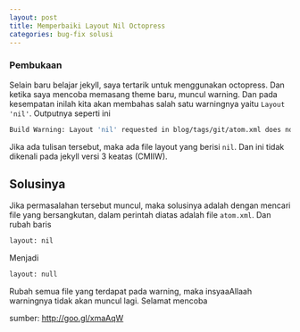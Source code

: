 ```yaml
---
layout: post
title: Memperbaiki Layout Nil Octopress
categories: bug-fix solusi
---
```


### Pembukaan
Selain baru belajar jekyll, saya tertarik untuk menggunakan octopress. Dan ketika saya mencoba memasang theme baru, muncul warning. Dan pada kesempatan inilah kita akan membahas salah satu warningnya yaitu `Layout 'nil'`. Outputnya seperti ini

```bash
Build Warning: Layout 'nil' requested in blog/tags/git/atom.xml does not exist.
```

Jika ada tulisan tersebut, maka ada file layout yang berisi `nil`. Dan ini tidak dikenali pada jekyll versi 3 keatas (CMIIW).

## Solusinya
Jika permasalahan tersebut muncul, maka solusinya adalah dengan mencari file yang bersangkutan, dalam perintah diatas adalah file `atom.xml`. Dan rubah baris

```bash
layout: nil
```

Menjadi

```bash
layout: null
```

Rubah semua file yang terdapat pada warning, maka insyaaAllaah warningnya tidak akan muncul lagi. Selamat mencoba

sumber: <http://goo.gl/xmaAqW>
